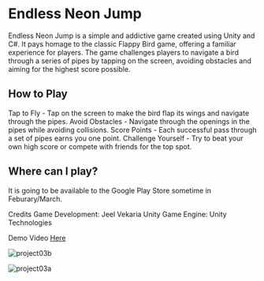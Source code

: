 # Endless Neon Jump
Endless Neon Jump is a simple and addictive game created using Unity and C#. It pays homage to the classic Flappy Bird game, offering a familiar experience for players. The game challenges players to navigate a bird through a series of pipes by tapping on the screen, avoiding obstacles and aiming for the highest score possible.

## How to Play
Tap to Fly - Tap on the screen to make the bird flap its wings and navigate through the pipes.
Avoid Obstacles - Navigate through the openings in the pipes while avoiding collisions.
Score Points - Each successful pass through a set of pipes earns you one point.
Challenge Yourself - Try to beat your own high score or compete with friends for the top spot.

## Where can I play?
It is going to be available to the Google Play Store sometime in Feburary/March.

Credits
Game Development: Jeel Vekaria
Unity Game Engine: Unity Technologies

Demo Video [Here](https://www.youtube.com/shorts/lCP6zP_hbFI)


![project03b](https://github.com/JeelVekaria/endless-neon-jump/assets/51273807/cbfb10dd-54a3-48a3-8cb3-5669b5933242)

![project03a](https://github.com/JeelVekaria/endless-neon-jump/assets/51273807/63c35ab0-ac5f-496c-a824-afcb5e7bb93c)

